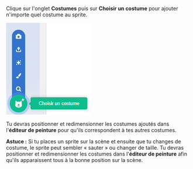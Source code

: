 Clique sur l'onglet **Costumes** puis sur **Choisir un costume** pour ajouter n'importe quel costume au sprite.

![Le menu « Choisir un costume » mis en évidence.](images/choose-a-costume.png)

Tu devras positionner et redimensionner les costumes ajoutés dans l'**éditeur de peinture** pour qu'ils correspondent à tes autres costumes.


**Astuce :** Si tu places un sprite sur la scène et ensuite que tu changes de costume, le sprite peut sembler « sauter » ou changer de taille. Tu devras positionner et redimensionner les costumes dans l'**éditeur de peinture** afin qu'ils apparaissent tous à la bonne position sur la scène.

